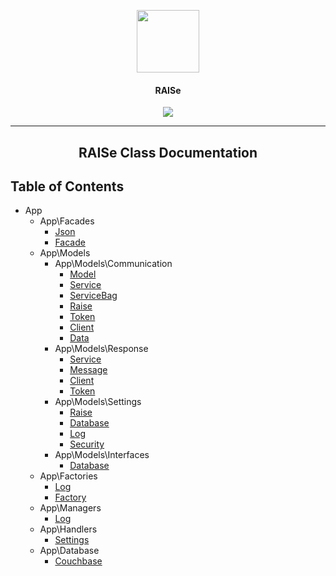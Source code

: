 <p align="center">
  <img src="http://imgur.com/iQU8c9L.png" width="100px"/>
  <h4 align="center">RAISe</h4>
  <p align="center">
    <img src="https://img.shields.io/badge/platform-macOS%20%7C%20Linux%20%7C%20Windows-lightgrey.svg"/>
  </p>
</p>

<hr>

<p align="center">
  <h2 align="center">RAISe Class Documentation</h2>
</p>

Table of Contents
-----------------

* App
    * App\Facades
        * [Json](App-Facades-Json.md)
        * [Facade](App-Facades-Facade.md)
    * App\Models
        * App\Models\Communication
            * [Model](App-Models-Communication-Model.md)
            * [Service](App-Models-Communication-Service.md)
            * [ServiceBag](App-Models-Communication-ServiceBag.md)
            * [Raise](App-Models-Communication-Raise.md)
            * [Token](App-Models-Communication-Token.md)
            * [Client](App-Models-Communication-Client.md)
            * [Data](App-Models-Communication-Data.md)
        * App\Models\Response
            * [Service](App-Models-Response-Service.md)
            * [Message](App-Models-Response-Message.md)
            * [Client](App-Models-Response-Client.md)
            * [Token](App-Models-Response-Token.md)
        * App\Models\Settings
            * [Raise](App-Models-Settings-Raise.md)
            * [Database](App-Models-Settings-Database.md)
            * [Log](App-Models-Settings-Log.md)
            * [Security](App-Models-Settings-Security.md)
        * App\Models\Interfaces
            * [Database](App-Models-Interfaces-Database.md)
    * App\Factories
        * [Log](App-Factories-Log.md)
        * [Factory](App-Factories-Factory.md)
    * App\Managers
        * [Log](App-Managers-Log.md)
    * App\Handlers
        * [Settings](App-Handlers-Settings.md)
    * App\Database
        * [Couchbase](App-Database-Couchbase.md)

